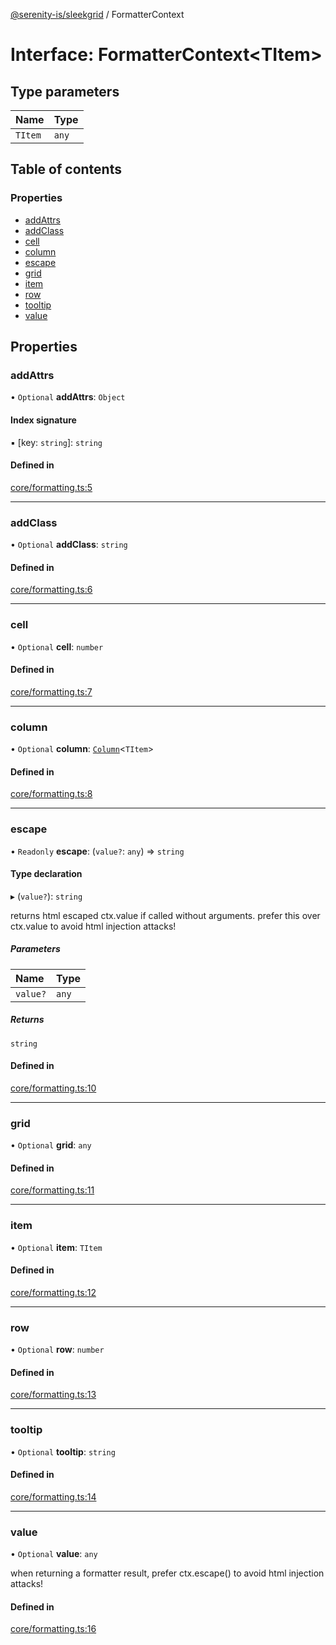 [@serenity-is/sleekgrid](../README.md) / FormatterContext

# Interface: FormatterContext<TItem\>

## Type parameters

| Name | Type |
| :------ | :------ |
| `TItem` | `any` |

## Table of contents

### Properties

- [addAttrs](FormatterContext.md#addattrs)
- [addClass](FormatterContext.md#addclass)
- [cell](FormatterContext.md#cell)
- [column](FormatterContext.md#column)
- [escape](FormatterContext.md#escape)
- [grid](FormatterContext.md#grid)
- [item](FormatterContext.md#item)
- [row](FormatterContext.md#row)
- [tooltip](FormatterContext.md#tooltip)
- [value](FormatterContext.md#value)

## Properties

### addAttrs

• `Optional` **addAttrs**: `Object`

#### Index signature

▪ [key: `string`]: `string`

#### Defined in

[core/formatting.ts:5](https://github.com/serenity-is/sleekgrid/blob/master/src/core/formatting.ts#line&#x3D;5)

___

### addClass

• `Optional` **addClass**: `string`

#### Defined in

[core/formatting.ts:6](https://github.com/serenity-is/sleekgrid/blob/master/src/core/formatting.ts#line&#x3D;6)

___

### cell

• `Optional` **cell**: `number`

#### Defined in

[core/formatting.ts:7](https://github.com/serenity-is/sleekgrid/blob/master/src/core/formatting.ts#line&#x3D;7)

___

### column

• `Optional` **column**: [`Column`](Column.md)<`TItem`\>

#### Defined in

[core/formatting.ts:8](https://github.com/serenity-is/sleekgrid/blob/master/src/core/formatting.ts#line&#x3D;8)

___

### escape

• `Readonly` **escape**: (`value?`: `any`) => `string`

#### Type declaration

▸ (`value?`): `string`

returns html escaped ctx.value if called without arguments. prefer this over ctx.value to avoid html injection attacks!

##### Parameters

| Name | Type |
| :------ | :------ |
| `value?` | `any` |

##### Returns

`string`

#### Defined in

[core/formatting.ts:10](https://github.com/serenity-is/sleekgrid/blob/master/src/core/formatting.ts#line&#x3D;10)

___

### grid

• `Optional` **grid**: `any`

#### Defined in

[core/formatting.ts:11](https://github.com/serenity-is/sleekgrid/blob/master/src/core/formatting.ts#line&#x3D;11)

___

### item

• `Optional` **item**: `TItem`

#### Defined in

[core/formatting.ts:12](https://github.com/serenity-is/sleekgrid/blob/master/src/core/formatting.ts#line&#x3D;12)

___

### row

• `Optional` **row**: `number`

#### Defined in

[core/formatting.ts:13](https://github.com/serenity-is/sleekgrid/blob/master/src/core/formatting.ts#line&#x3D;13)

___

### tooltip

• `Optional` **tooltip**: `string`

#### Defined in

[core/formatting.ts:14](https://github.com/serenity-is/sleekgrid/blob/master/src/core/formatting.ts#line&#x3D;14)

___

### value

• `Optional` **value**: `any`

when returning a formatter result, prefer ctx.escape() to avoid html injection attacks!

#### Defined in

[core/formatting.ts:16](https://github.com/serenity-is/sleekgrid/blob/master/src/core/formatting.ts#line&#x3D;16)
